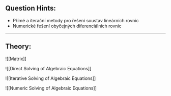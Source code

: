 ## Question Hints:
- Přímé a iterační metody pro řešení soustav lineárních rovnic
- Numerické řešení obyčejných diferenciálních rovnic
---
## Theory:
![[Matrix]]

![[Direct Solving of Algebraic Equations]]

![[Iterative Solving of Algebraic Equations]]

![[Numeric Solving of Algebraic Equations]]

